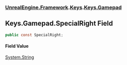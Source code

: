 ### [UnrealEngine.Framework](./UnrealEngine-Framework.md 'UnrealEngine.Framework').[Keys](./Keys.md 'UnrealEngine.Framework.Keys').[Keys.Gamepad](./Keys-Gamepad.md 'UnrealEngine.Framework.Keys.Gamepad')
## Keys.Gamepad.SpecialRight Field
  
```csharp
public const SpecialRight;
```
#### Field Value
[System.String](https://docs.microsoft.com/en-us/dotnet/api/System.String 'System.String')  
